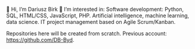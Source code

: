 👋 Hi, I’m Dariusz Birk
👀 I’m interested in:
Software development: Python, SQL, HTML/CSS, JavaScript, PHP.
Artificial intelligence, machine learning, data science.
IT project management based on Agile Scrum/Kanban.

Repositories here will be created from scratch.
Previous account: https://github.com/DB-Byd.

<!---
dariuszbirk/dariuszbirk is a ✨ special ✨ repository because its `README.md` (this file) appears on your GitHub profile.
You can click the Preview link to take a look at your changes.
--->
